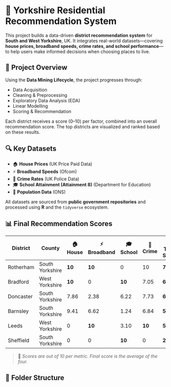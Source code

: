 # 🏡 Yorkshire Residential Recommendation System

This project builds a data-driven **district recommendation system** for **South and West Yorkshire**, UK. It integrates real-world datasets—covering **house prices, broadband speeds, crime rates, and school performance**—to help users make informed decisions when choosing places to live.

## 📌 Project Overview

Using the **Data Mining Lifecycle**, the project progresses through:
- Data Acquisition
- Cleaning & Preprocessing
- Exploratory Data Analysis (EDA)
- Linear Modelling
- Scoring & Recommendation

Each district receives a score (0–10) per factor, combined into an overall recommendation score. The top districts are visualized and ranked based on these results.

## 🔍 Key Datasets

- 🏠 **House Prices** (UK Price Paid Data)
- ⚡ **Broadband Speeds** (Ofcom)
- 🚓 **Crime Rates** (UK Police Data)
- 🎓 **School Attainment (Attainment 8)** (Department for Education)
- 👥 **Population Data** (ONS)

All datasets are sourced from **public government repositories** and processed using **R** and the `tidyverse` ecosystem.

## 📊 Final Recommendation Scores

| District     | County           | 🏠 House | ⚡ Broadband | 🎓 School | 🚓 Crime | ⭐ Total Score |
|--------------|------------------|----------|--------------|-----------|----------|----------------|
| Rotherham    | South Yorkshire  | **10**   | **10**       | 0         | 10       | **7.5**         |
| Bradford     | West Yorkshire   | **10**   | 0            | **10**    | 7.05     | **6.76**        |
| Doncaster    | South Yorkshire  | 7.86     | 2.38         | 6.22      | 7.73     | **6.05**        |
| Barnsley     | South Yorkshire  | 9.41     | 6.62         | 1.24      | 6.84     | **5.78**        |
| Leeds        | West Yorkshire   | 0        | **10**       | 3.10      | **10**   | **5.78**        |
| Sheffield    | South Yorkshire  | 0        | 0            | **10**    | 0        | **2.5**         |

> 📌 *Scores are out of 10 per metric. Final score is the average of the four.*

## 📁 Folder Structure

